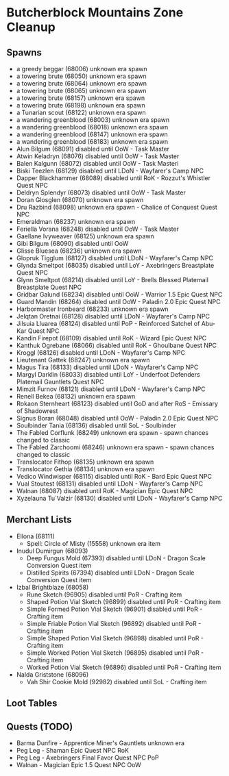 # Butcherblock Mountains Zone Cleanup

## Spawns

* a greedy beggar (68006) unknown era spawn
* a towering brute (68050) unknown era spawn
* a towering brute (68064) unknown era spawn
* a towering brute (68065) unknown era spawn
* a towering brute (68157) unknown era spawn
* a towering brute (68198) unknown era spawn
* a Tunarian scout (68122) unknown era spawn
* a wandering greenblood (68003) unknown era spawn
* a wandering greenblood (68018) unknown era spawn
* a wandering greenblood (68147) unknown era spawn
* a wandering greenblood (68183) unknown era spawn
* Alun Bilgum (68091) disabled until OoW - Task Master
* Atwin Keladryn (68076) disabled until OoW - Task Master
* Balen Kalgunn (68072) disabled until OoW - Task Masteri
* Biski Teezlen (68129) disabled until LDoN - Wayfarer's Camp NPC
* Dapper Blackhammer (68089) disabled until RoK - Rozzut's Whistler Quest NPC
* Deldryn Splendyr (68073) disabled until OoW - Task Master
* Doran Glosglen (68070) unknown era spawn
* Dru Razbind (68098) unknown era spawn - Chalice of Conquest Quest NPC
* Emeraldman (68237) unknown era spawn
* Feriella Vorana (68248) disabled until OoW - Task Master
* Gaellane Ivyweaver (68125) unknown era spawn
* Gibi Bilgum (68090) disabled until OoW
* Glisse Bluesea (68236) unknown era spawn
* Glopruk Tigglum (68127) disabled until LDoN - Wayfarer's Camp NPC
* Glynda Smeltpot (68035) disabled until LoY - Axebringers Breastplate Quest NPC
* Glynn Smeltpot (68214) disabled until LoY - Brells Blessed Platemail Breastplate Quest NPC
* Gridbar Galund (68234) disabled until OoW - Warrior 1.5 Epic Quest NPC
* Guard Mandin (68264) disabled until OoW - Paladin 2.0 Epic Quest NPC
* Harbormaster Ironbeard (68233) unknown era spawn
* Jelqtan Oretnai (68128) disabled until LDoN - Wayfarer's Camp NPC
* Jilsuia Lluarea (68124) disabled until PoP - Reinforced Satchel of Abu-Kar Quest NPC
* Kandin Firepot (68109) disabled until RoK - Wizard Epic Quest NPC
* Kanthuk Ogrebane (68066) disabled until RoK - Ghoulbane Quest NPC
* Kroggl (68126) disabled until LDoN - Wayfarer's Camp NPC
* Lieutenant Gattek (68247) unknown era spawn
* Magus Tira (68133) disabled until LDoN - Wayfarer's Camp NPC
* Margyl Darklin (68033) disabled until LoY - Underfoot Defenders Platemail Gauntlets Quest NPC
* Mimzit Furnov (68121) disabled until LDoN - Wayfarer's Camp NPC
* Renell Bekea (68132) unknown era spawn
* Rokaon Sternheart (68123) disabled until GoD and after RoS - Emissary of Shadowrest
* Signus Boran (68048) disabled until OoW - Paladin 2.0 Epic Quest NPC
* Soulbinder Tania (68136) disabled until SoL - Soulbinder
* The Fabled Corflunk (68249) unknown era spawn - spawn chances changed to classic
* The Fabled Zarchoomi (68246) unknown era spawn - spawn chances changed to classic
* Translocator Fithop (68135) unknown era spawn
* Translocator Gethia (68134) unknown era spawn
* Vedico Windwisper (68115) disabled until RoK - Bard Epic Quest NPC
* Vual Stoutest (68131) disabled until LDoN - Wayfarer's Camp NPC
* Walnan (68087) disabled until RoK - Magician Epic Quest NPC
* Xyzelauna Tu`Valzir (68130) disabled until LDoN - Wayfarer's Camp NPC

## Merchant Lists

* Ellona (68111)
  * Spell: Circle of Misty (15558) unknown era item
* Inudul Dumirgun (68093)
  * Deep Fungus Mold (67393) disabled until LDoN - Dragon Scale Conversion Quest item
  * Distilled Spirits (67394) disabled until LDoN - Dragon Scale Conversion Quest item
* Izbal Brightblaze (68058)
  * Rune Sketch (96905) disabled until PoR - Crafting item
  * Shaped Potion Vial Sketch (96899) disabled until PoR - Crafting item
  * Simple Formed Potion Vial Sketch (96901) disabled until PoR - Crafting item
  * Simple Friable Potion Vial Sketch (96892) disabled until PoR - Crafting item
  * Simple Shaped Potion Vial Sketch (96898) disabled until PoR - Crafting item
  * Simple Worked Potion Vial Sketch (96895) disabled until PoR - Crafting item
  * Worked Potion Vial Sketch (96896) disabled until PoR - Crafting item
* Nalda Griststone (68096)
  * Vah Shir Cookie Mold (92982) disabled until SoL - Crafting item

## Loot Tables

## Quests (TODO)

* Barma Dunfire - Apprentice Miner's Gauntlets unknown era
* Peg Leg - Shaman Epic Quest NPC RoK
* Peg Leg - Axebringers Final Favor Quest NPC PoP
* Walnan - Magician Epic 1.5 Quest NPC OoW
